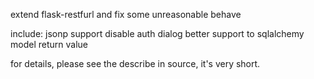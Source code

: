 extend flask-restfurl and fix some unreasonable behave

include:
	jsonp support
	disable auth dialog
	better support to sqlalchemy model return value

for details, please see the describe in source, it's very short.